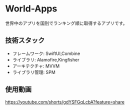 # World-Apps
世界中のアプリを国別でランキング順に取得するアプリです。
## 技術スタック
- フレームワーク: SwiftUI,Combine
- ライブラリ: Alamofire,Kingfisher
- アーキテクチャ: MVVM
- ライブラリ管理: SPM
## 使用動画
https://youtube.com/shorts/gdYSFGqLcbA?feature=share





